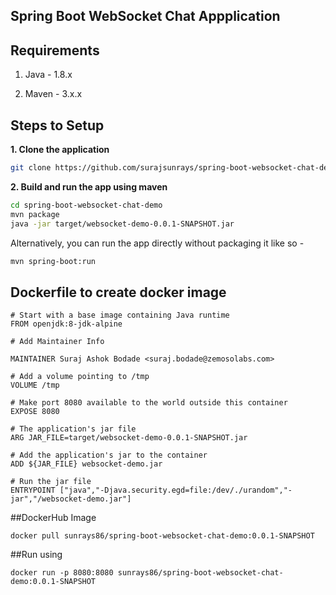 ## Spring Boot WebSocket Chat Appplication

## Requirements

1. Java - 1.8.x

2. Maven - 3.x.x

## Steps to Setup

**1. Clone the application**

```bash
git clone https://github.com/surajsunrays/spring-boot-websocket-chat-demo.git
```

**2. Build and run the app using maven**

```bash
cd spring-boot-websocket-chat-demo
mvn package
java -jar target/websocket-demo-0.0.1-SNAPSHOT.jar
```

Alternatively, you can run the app directly without packaging it like so -

```bash
mvn spring-boot:run
```

## Dockerfile to create docker image

```
# Start with a base image containing Java runtime
FROM openjdk:8-jdk-alpine

# Add Maintainer Info

MAINTAINER Suraj Ashok Bodade <suraj.bodade@zemosolabs.com>

# Add a volume pointing to /tmp
VOLUME /tmp

# Make port 8080 available to the world outside this container
EXPOSE 8080

# The application's jar file
ARG JAR_FILE=target/websocket-demo-0.0.1-SNAPSHOT.jar

# Add the application's jar to the container
ADD ${JAR_FILE} websocket-demo.jar

# Run the jar file 
ENTRYPOINT ["java","-Djava.security.egd=file:/dev/./urandom","-jar","/websocket-demo.jar"]
```

##DockerHub Image 
```
docker pull sunrays86/spring-boot-websocket-chat-demo:0.0.1-SNAPSHOT
```

##Run using 
```
docker run -p 8080:8080 sunrays86/spring-boot-websocket-chat-demo:0.0.1-SNAPSHOT
```
